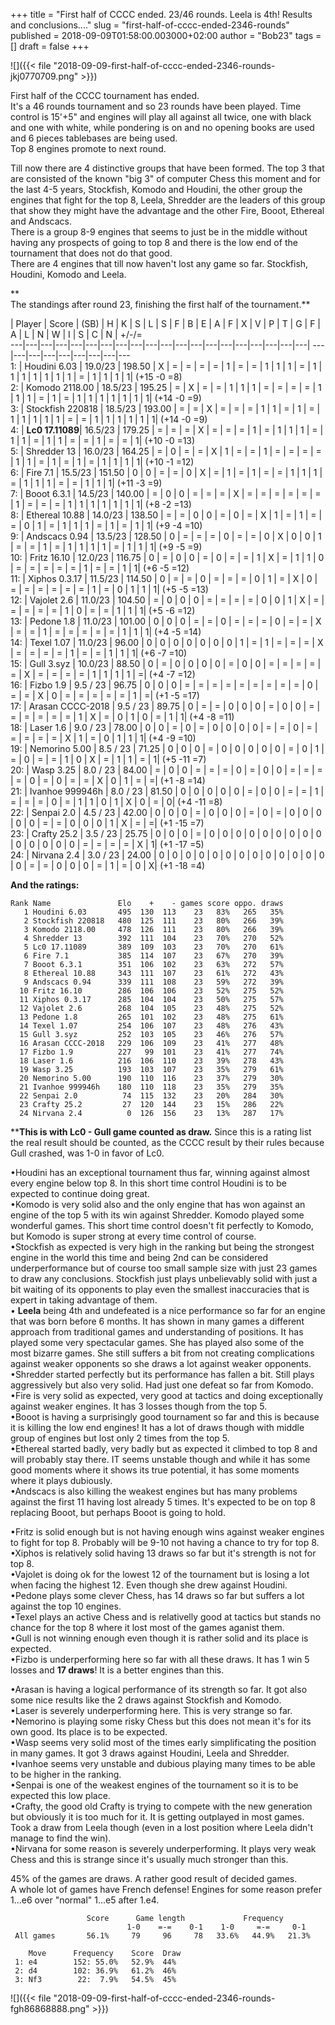 +++
title = "First half of CCCC ended. 23/46 rounds. Leela is 4th! Results and conclusions...."
slug = "first-half-of-cccc-ended-2346-rounds"
published = 2018-09-09T01:58:00.003000+02:00
author = "Bob23"
tags = []
draft = false
+++

![]({{< file "2018-09-09-first-half-of-cccc-ended-2346-rounds-jkj0770709.png" >}})

First half of the CCCC tournament has ended.  
It's a 46 rounds tournament and so 23 rounds have been played. Time control is
15'+5" and engines will play all against all twice, one with black and one
with white, while pondering is on and no opening books are used and 6 pieces
tablebases are being used.  
Top 8 engines promote to next round.

Till now there are 4 distinctive groups that have been formed. The top 3 that
are consisted of the known "big 3" of computer Chess this moment and for the
last 4-5 years, Stockfish, Komodo and Houdini, the other group the engines
that fight for the top 8, Leela, Shredder are the leaders of this group that
show they might have the advantage and the other Fire, Booot, Ethereal and
Andscacs.  
There is a group 8-9 engines that seems to just be in the middle without
having any prospects of going to top 8 and there is the low end of the
tournament that does not do that good.  
There are 4 engines that till now haven't lost any game so far. Stockfish,
Houdini, Komodo and Leela.

 **  
The standings after round 23, finishing the first half of the tournament.**

| Player | Score  | (SB)  | H | K | S | L | S | F | B | E | A | F | X | V | P
| T | G | F | A | L | N | W | I | S | C | N | +/-/=  
---|---|---|---|---|---|---|---|---|---|---|---|---|---|---|---|---|---|---|---|
---|---|---|---|---|---|---|---|---  
1: | Houdini 6.03 | 19.0/23 | 198.50  | X | = | = | = | = | 1 | = | = | 1 | 1
| 1 | = | 1 | 1 | 1 | 1 | 1 | 1 | 1 | = | 1 | 1 | 1 | 1| (+15 -0 =8)  
2: | Komodo 2118.00 | 18.5/23 | 195.25  | = | X | = | = | 1 | 1 | 1 | = | = |
= | = | 1 | 1 | 1 | = | 1 | = | 1 | 1 | 1 | 1 | 1 | 1 | 1| (+14 -0 =9)  
3: | Stockfish 220818 | 18.5/23 | 193.00  | = | = | X | = | = | = | 1 | 1 | =
| 1 | = | 1 | 1 | 1 | 1 | 1 | = | = | 1 | 1 | 1 | 1 | 1 | 1| (+14 -0 =9)  
4: | **Lc0 17.11089**|  16.5/23 | 179.25  | = | = | = | X | = | = | = | 1 | =
| 1 | 1 | 1 | = | 1 | 1 | = | 1 | 1 | = | = | 1 | = | = | 1| (+10 -0 =13)  
5: | Shredder 13 | 16.0/23 | 164.25  | = | 0 | = | = | X | 1 | = | = | 1 | = |
= | = | = | 1 | 1 | = | 1 | = | 1 | = | 1 | 1 | 1 | 1| (+10 -1 =12)  
6: | Fire 7.1 | 15.5/23 | 151.50  | 0 | 0 | = | = | 0 | X | = | 1 | = | 1 | =
| = | 1 | 1 | 1 | = | 1 | 1 | 1 | = | = | 1 | 1 | 1| (+11 -3 =9)  
7: | Booot 6.3.1 | 14.5/23 | 140.00  | = | 0 | 0 | = | = | = | X | = | = | = |
= | = | = | 1 | = | = | = | 1 | 1 | 1 | 1 | 1 | 1 | 1| (+8 -2 =13)  
8: | Ethereal 10.88 | 14.0/23 | 138.50  | = | = | 0 | 0 | = | 0 | = | X | 1 |
= | 1 | = | = | 0 | 1 | = | 1 | 1 | 1 | = | 1 | = | 1 | 1| (+9 -4 =10)  
9: | Andscacs 0.94 | 13.5/23 | 128.50  | 0 | = | = | = | 0 | = | = | 0 | X | 0
| 0 | 1 | = | = | 1 | = | 1 | 1 | 1 | 1 | = | 1 | 1 | 1|  (+9 -5 =9)  
10: | Fritz 16.10 | 12.0/23 | 116.75  | 0 | = | 0 | 0 | = | 0 | = | = | 1 | X
| = | 1 | 1 | 0 | = | = | = | = | = | 1 | = | = | 1 | 1| (+6 -5 =12)  
11: | Xiphos 0.3.17 | 11.5/23 | 114.50  | 0 | = | = | 0 | = | = | = | 0 | 1 |
= | X | 0 | = | = | = | = | = | = | 1 | = | 0 | 1 | 1 | 1| (+5 -5 =13)  
12: | Vajolet 2.6 | 11.0/23 | 104.50  | = | 0 | 0 | 0 | = | = | = | = | 0 | 0
| 1 | X | = | = | = | = | = | 1 | 0 | = | = | 1 | 1 | 1| (+5 -6 =12)  
13: | Pedone 1.8 | 11.0/23 | 101.00  | 0 | 0 | 0 | = | = | 0 | = | = | = | 0 |
= | = | X | = | = | 1 | = | = | = | = | = | 1 | 1 | 1| (+4 -5 =14)  
14: | Texel 1.07 | 11.0/23 | 96.00  | 0 | 0 | 0 | 0 | 0 | 0 | 0 | 1 | = | 1 |
= | = | = | X | = | = | = | = | 1 | = | = | 1 | 1 | 1| (+6 -7 =10)  
15: | Gull 3.syz | 10.0/23 | 88.50  | 0 | = | 0 | 0 | 0 | 0 | = | 0 | 0 | = |
= | = | = | = | X | = | = | = | = | 1 | 1 | 1 | 1 | =| (+4 -7 =12)  
16: | Fizbo 1.9 | 9.5 / 23 | 96.75  | 0 | 0 | 0 | = | = | = | = | = | = | = |
= | = | 0 | = | = | X | 0 | = | = | = | = | = | 1 | =| (+1 -5 =17)  
17: | Arasan CCCC-2018 | 9.5 / 23 | 89.75  | 0 | = | = | 0 | 0 | 0 | = | 0 | 0
| = | = | = | = | = | = | 1 | X | = | 0 | 1 | 0 | = | 1 | 1| (+4 -8 =11)  
18: | Laser 1.6 | 9.0 / 23 | 78.00  | 0 | 0 | = | 0 | = | 0 | 0 | 0 | 0 | = |
= | 0 | = | = | = | = | = | X | 1 | = | 0 | 1 | 1 | 1| (+4 -9 =10)  
19: | Nemorino 5.00 | 8.5 / 23 | 71.25  | 0 | 0 | 0 | = | 0 | 0 | 0 | 0 | 0 |
= | 0 | 1 | = | 0 | = | = | 1 | 0 | X | = | 1 | 1 | = | 1| (+5 -11 =7)  
20: | Wasp 3.25 | 8.0 / 23 | 84.00  | = | 0 | 0 | = | = | = | 0 | = | 0 | 0 |
= | = | = | = | 0 | = | 0 | = | = | X | 0 | 1 | = | =| (+1 -8 =14)  
21: | Ivanhoe 999946h | 8.0 / 23 | 81.50  | 0 | 0 | 0 | 0 | 0 | = | 0 | 0 | =
| = | 1 | = | = | = | 0 | = | 1 | 1 | 0 | 1 | X | 0 | = | 0| (+4 -11 =8)  
22: | Senpai 2.0 | 4.5 / 23 | 42.00  | 0 | 0 | 0 | = | 0 | 0 | 0 | = | 0 | = |
0 | 0 | 0 | 0 | 0 | = | = | 0 | 0 | 0 | 1 | X | = | =| (+1 -15 =7)  
23: | Crafty 25.2 | 3.5 / 23 | 25.75  | 0 | 0 | 0 | = | 0 | 0 | 0 | 0 | 0 | 0
| 0 | 0 | 0 | 0 | 0 | 0 | 0 | 0 | = | = | = | = | X | 1| (+1 -17 =5)  
24: | Nirvana 2.4 | 3.0 / 23 | 24.00  | 0 | 0 | 0 | 0 | 0 | 0 | 0 | 0 | 0 | 0
| 0 | 0 | 0 | 0 | = | = | 0 | 0 | 0 | = | 1 | = | 0 | X| (+1 -18 =4)

 **And the ratings:**

    Rank Name               Elo    +    - games score oppo. draws   
       1 Houdini 6.03       495  130  113    23   83%   265   35%   
       2 Stockfish 220818   480  125  111    23   80%   266   39%   
       3 Komodo 2118.00     478  126  111    23   80%   266   39%   
       4 Shredder 13        392  111  104    23   70%   270   52%   
       5 Lc0 17.11089       389  109  103    23   70%   270   61%   
       6 Fire 7.1           385  114  107    23   67%   270   39%   
       7 Booot 6.3.1        351  106  102    23   63%   272   57%   
       8 Ethereal 10.88     343  111  107    23   61%   272   43%   
       9 Andscacs 0.94      339  111  108    23   59%   272   39%   
      10 Fritz 16.10        286  106  106    23   52%   275   52%   
      11 Xiphos 0.3.17      285  104  104    23   50%   275   57%   
      12 Vajolet 2.6        268  104  105    23   48%   275   52%   
      13 Pedone 1.8         265  101  102    23   48%   275   61%   
      14 Texel 1.07         254  106  107    23   48%   276   43%   
      15 Gull 3.syz         252  103  105    23   46%   276   57%   
      16 Arasan CCCC-2018   229  106  109    23   41%   277   48%   
      17 Fizbo 1.9          227   99  101    23   41%   277   74%   
      18 Laser 1.6          216  106  110    23   39%   278   43%   
      19 Wasp 3.25          193  103  107    23   35%   279   61%   
      20 Nemorino 5.00      190  110  116    23   37%   279   30%   
      21 Ivanhoe 999946h    180  110  118    23   35%   279   35%   
      22 Senpai 2.0          74  115  132    23   20%   284   30%   
      23 Crafty 25.2         27  120  144    23   15%   286   22%   
      24 Nirvana 2.4          0  126  156    23   13%   287   17% 

****This is with Lc0 - Gull game counted as draw.** Since this is a rating
list the real result should be counted, as the CCCC result by their rules
because Gull crashed, was 1-0 in favor of Lc0.

•Houdini has an exceptional tournament thus far, winning against almost every
engine below top 8. In this short time control Houdini is to be expected to
continue doing great.  
•Komodo is very solid also and the only engine that has won against an engine
of the top 5 with its win against Shredder. Komodo played some wonderful
games. This short time control doesn't fit perfectly to Komodo, but Komodo is
super strong at every time control of course.  
•Stockfish as expected is very high in the ranking but being the strongest
engine in the world this time and being 2nd can be considered underperformance
but of course too small sample size with just 23 games to draw any
conclusions. Stockfish just plays unbelievably solid with just a bit waiting
of its opponents to play even the smallest inaccuracies that is expert in
taking advantage of them.  
• **Leela** being 4th and undefeated is a nice performance so far for an
engine that was born before 6 months. It has shown in many games a different
approach from traditional games and understanding of positions. It has played
some very spectacular games. She has played also some of the most bizarre
games. She still suffers a bit from not creating complications against weaker
opponents so she draws a lot against weaker opponents.  
•Shredder started perfectly but its performance has fallen a bit. Still plays
aggressively but also very solid. Had just one defeat so far from Komodo.  
•Fire is very solid as expected, very good at tactics and doing exceptionally
against weaker engines. It has 3 losses though from the top 5.  
•Booot is having a surprisingly good tournament so far and this is because it
is killing the low end engines! It has a lot of draws though with middle group
of engines but lost only 2 times from the top 5.  
•Ethereal started badly, very badly but as expected it climbed to top 8 and
will probably stay there. IT seems unstable though and while it has some good
moments where it shows its true potential, it has some moments where it plays
dubiously.  
•Andscacs is also killing the weakest engines but has many problems against
the first 11 having lost already 5 times. It's expected to be on top 8
replacing Booot, but perhaps Booot is going to hold.

•Fritz is solid enough but is not having enough wins against weaker engines to
fight for top 8. Probably will be 9-10 not having a chance to try for top 8.  
•Xiphos is relatively solid having 13 draws so far but it's strength is not
for top 8.  
•Vajolet is doing ok for the lowest 12 of the tournament but is losing a lot
when facing the highest 12. Even though she drew against Houdini.  
•Pedone plays some clever Chess, has 14 draws so far but suffers a lot against
the top 10 engines.  
•Texel plays an active Chess and is relativelly good at tactics but stands no
chance for the top 8 where it lost most of the games aganist them.  
•Gull is not winning enough even though it is rather solid and its place is
expected.  
•Fizbo is underperforming here so far with all these draws. It has 1 win 5
losses and **17 draws**! It is a better engines than this.

•Arasan is having a logical performance of its strength so far. It got also
some nice results like the 2 draws against Stockfish and Komodo.  
•Laser is severely underperforming here. This is very strange so far.  
•Nemorino is playing some risky Chess but this does not mean it's for its own
good. Its place is to be expected.  
•Wasp seems very solid most of the times early simplificating the position in
many games. It got 3 draws against Houdini, Leela and Shredder.  
•Ivanhoe seems very unstable and dubious playing many times to be able to be
higher in the ranking.  
•Senpai is one of the weakest engines of the tournament so it is to be
expected this low place.  
•Crafty, the good old Crafty is trying to compete with the new generation but
obviously it is too much for it. It is getting outplayed in most games. Took a
draw from Leela though (even in a lost position where Leela didn't manage to
find the win).  
•Nirvana for some reason is severely underperforming. It plays very weak Chess
and this is strange since it's usually much stronger than this.

45% of the games are draws. A rather good result of decided games.  
A whole lot of games have French defense! Engines for some reason prefer
1...e6 over "normal" 1...e5 after 1.e4.

                     Score      Game length             Frequency         
                              1-0    =-=    0-1    1-0     =-=     0-1    
     All games       56.1%     79     96     78   33.6%   44.9%   21.3% 

        Move      Frequency    Score  Draw   
     1: e4        152: 55.0%   52.9%  44%    
     2: d4        102: 36.9%   61.2%  46%    
     3: Nf3        22:  7.9%   54.5%  45%  

![]({{< file "2018-09-09-first-half-of-cccc-ended-2346-rounds-fgh86868888.png" >}})
